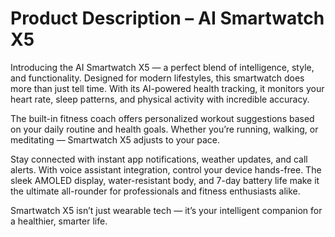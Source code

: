 # Product Description – AI Smartwatch X5

Introducing the AI Smartwatch X5 — a perfect blend of intelligence, style, and functionality. Designed for modern lifestyles, this smartwatch does more than just tell time. With its AI-powered health tracking, it monitors your heart rate, sleep patterns, and physical activity with incredible accuracy.

The built-in fitness coach offers personalized workout suggestions based on your daily routine and health goals. Whether you’re running, walking, or meditating — Smartwatch X5 adjusts to your pace.

Stay connected with instant app notifications, weather updates, and call alerts. With voice assistant integration, control your device hands-free. The sleek AMOLED display, water-resistant body, and 7-day battery life make it the ultimate all-rounder for professionals and fitness enthusiasts alike.

Smartwatch X5 isn’t just wearable tech — it’s your intelligent companion for a healthier, smarter life.
